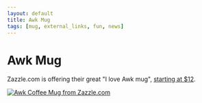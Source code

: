 ```yaml
---
layout: default
title: Awk Mug
tags: [mug, external_links, fun, news]
---
```


Awk Mug
=======

Zazzle.com is offering their  great "I love Awk mug", [starting at
$12][1].

[![Awk Coffee Mug from Zazzle.com][2]][1]

[1]: http://www.zazzle.com/i_love_awk_mug-168341709359549534
[2]: http://lawker.googlecode.com/svn/fridge/share/img/awkCoffeeMugFromZazzleDotCom.png
